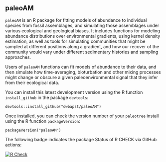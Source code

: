 ## paleoAM

`paleoAM` is an R package for fitting models of abundance to individual species from fossil assemblages, and simulating those assemblages under various ecological and geological biases. It includes functions for modeling abundance distributions over environmental gradients, using kernel density estimation, as well as tools for simulating communities that might be sampled at different positions along a gradient, and how our recover of the community would vary under different sedimentary histories and sampling approaches.

Users of `paleoAM` functions can fit models of abundance to their data, and then simulate how time-averaging, bioturbation and other mixing processes might change or obscure a given paleoenvironmental signal that they infer from their ecological data.
	
You can install this latest development version using the R function `install_github` in the package `devtools`:

```
devtools::install_github("dwbapst/paleoAM")
```
	
Once installed, you can check the version number of your `paleotree` install using the R function `packageVersion`:

```
packageVersion("paleoAM")
```

The following badge indicates the package Status of R CHECK via GitHub actions:

[![R Check](https://github.com/dwbapst/paleoAM/actions/workflows/r.yml/badge.svg)](https://github.com/dwbapst/paleoAM/actions)
  <!-- badges: end -->

